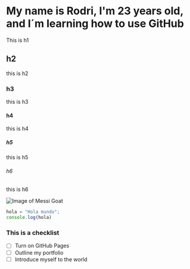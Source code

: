 
# My name is Rodri, I'm 23 years old, and I´m learning how to use GitHub
  This is h1
## h2
  this is h2
### h3
  this is h3
#### h4
  this is h4
##### h5
  this is h5
###### h6
  this is h6

![Image of Messi Goat](https://upload.wikimedia.org/wikipedia/commons/b/b4/Lionel-Messi-Argentina-2022-FIFA-World-Cup_%28cropped%29.jpg)

``` javascript
hola = "Hola mundo";
console.log(hola)
```

### This is a checklist 

- [ ] Turn on GitHub Pages
- [ ] Outline my portfolio
- [ ] Introduce myself to the world
